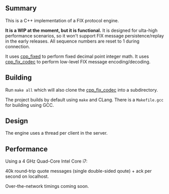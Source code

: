 ## Summary

This is a C++ implementation of a FIX protocol engine.

**It is a WIP at the moment, but it is functional.** It is designed for ulta-high performance scenarios,
so it won't support FIX message persistence/replay in the early releases. All sequence numbers are reset to
1 during connection.

It uses [cpp_fixed](https://github.com/robaho/cpp_fixed) to perform fixed decimal point integer math.
It uses [cpp_fix_codec](https://github.com/robaho/cpp_fix_codec) to perform low-level FIX message encoding/decoding.

## Building

Run `make all` which will also clone the [cpp_fix_codec](https://github.com/robaho/cpp_fix_codec) into a subdirectory.

The project builds by default using `make` and CLang. There is a `Makefile.gcc` for building using GCC.

## Design

The engine uses a thread per client in the server.

## Performance

Using a 4 GHz Quad-Core Intel Core i7:

40k round-trip quote messages (single double-sided qoute) + ack per second on localhost.

Over-the-network timings coming soon.

